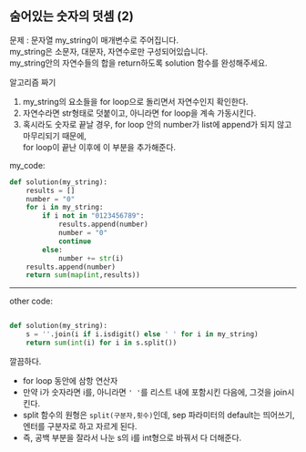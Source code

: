 ## 숨어있는 숫자의 덧셈 (2)

문제 : 문자열 my_string이 매개변수로 주어집니다.<br> my_string은 소문자, 대문자, 자연수로만 구성되어있습니다.<br> my_string안의 자연수들의 합을 return하도록 solution 함수를 완성해주세요.

알고리즘 짜기

1. my_string의 요소들을 for loop으로 돌리면서 자연수인지 확인한다.
2. 자연수라면 str형태로 덧붙이고, 아니라면 for loop을 계속 가동시킨다.
3. 혹시라도 숫자로 끝날 경우, for loop 안의 number가 list에 append가 되지 않고 마무리되기 때문에,<br> for loop이 끝난 이후에 이 부분을 추가해준다.

my_code:

```python
def solution(my_string):
    results = []
    number = "0"
    for i in my_string:
        if i not in "0123456789":
            results.append(number)
            number = "0"
            continue
        else:
            number += str(i)
    results.append(number)
    return sum(map(int,results))
```

<hr>

other code:

```python

def solution(my_string):
    s = ''.join(i if i.isdigit() else ' ' for i in my_string)
    return sum(int(i) for i in s.split())
```

깔끔하다.

- for loop 동안에 삼항 연산자
- 만약 i가 숫자라면 i를, 아니라면 `' '`를 리스트 내에 포함시킨 다음에, 그것을 join시킨다.
- split 함수의 원형은 `split(구분자,횟수)`인데, sep 파라미터의 default는 띄어쓰기, 엔터를 구분자로 하고 자르게 된다.
- 즉, 공백 부분을 잘라서 나눈 s의 i를 int형으로 바꿔서 다 더해준다.
